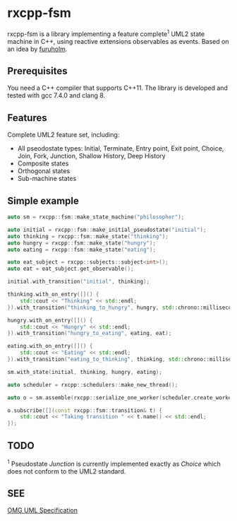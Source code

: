 
# rxcpp-fsm 

rxcpp-fsm is a library implementing a feature complete<sup>1</sup> UML2 state machine in C++, using reactive extensions observables as events.
Based on an idea by [furuholm](https://github.com/furuholm/RxFsm).

## Prerequisites

You need a C++ compiler that supports C++11. The library is developed and tested with gcc 7.4.0 and clang 8.

## Features

Complete UML2 feature set, including:

* All pseodostate types: Initial, Terminate, Entry point, Exit point, Choice, Join, Fork, Junction, Shallow History, Deep History
* Composite states
* Orthogonal states
* Sub-machine states

## Simple example

```cpp
auto sm = rxcpp::fsm::make_state_machine("philosopher");

auto initial = rxcpp::fsm::make_initial_pseudostate("initial");
auto thinking = rxcpp::fsm::make_state("thinking");
auto hungry = rxcpp::fsm::make_state("hungry");
auto eating = rxcpp::fsm::make_state("eating");

auto eat_subject = rxcpp::subjects::subject<int>();
auto eat = eat_subject.get_observable();

initial.with_transition("initial", thinking);

thinking.with_on_entry([]() {
    std::cout << "Thinking" << std::endl;
}).with_transition("thinking_to_hungry", hungry, std::chrono::milliseconds(500));

hungry.with_on_entry([]() {
    std::cout << "Hungry" << std::endl;
}).with_transition("hungry_to_eating", eating, eat);

eating.with_on_entry([]() {
    std::cout << "Eating" << std::endl;
}).with_transition("eating_to_thinking", thinking, std::chrono::milliseconds(500));

sm.with_state(initial, thinking, hungry, eating);

auto scheduler = rxcpp::schedulers::make_new_thread();

auto o = sm.assemble(rxcpp::serialize_one_worker(scheduler.create_worker()));

o.subscribe([](const rxcpp::fsm::transition& t) {
    std::cout << "Taking transition " << t.name() << std::endl;
});
```

## TODO

<sup>1</sup> Pseudostate *Junction* is currently implemented exactly as *Choice* which does not conform to the UML2 standard.

## SEE
[OMG UML Specification](https://www.omg.org/spec/UML/2.5.1/PDF)
